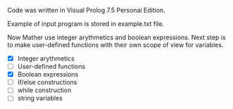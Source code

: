 Code was written in Visual Prolog 7.5 Personal Edition.

Example of input program is stored in example.txt file.

Now Mather use integer arythmetics and boolean expressions. Next step is to make user-defined functions with their own scope of view for variables.

- [x] Integer arythmetics
- [ ] User-defined functions
- [x] Boolean expressions
- [ ] if/else constructions
- [ ] while construction
- [ ] string variables
